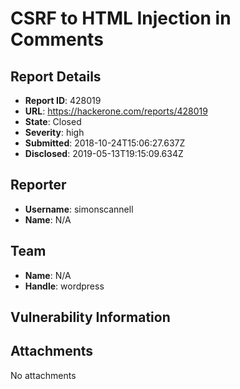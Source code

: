 # CSRF to HTML Injection in Comments

## Report Details
- **Report ID**: 428019
- **URL**: https://hackerone.com/reports/428019
- **State**: Closed
- **Severity**: high
- **Submitted**: 2018-10-24T15:06:27.637Z
- **Disclosed**: 2019-05-13T19:15:09.634Z

## Reporter
- **Username**: simonscannell
- **Name**: N/A

## Team
- **Name**: N/A
- **Handle**: wordpress

## Vulnerability Information


## Attachments
No attachments
